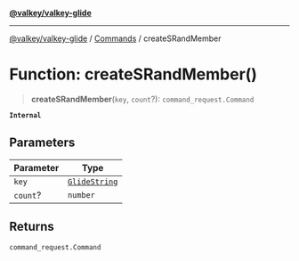[**@valkey/valkey-glide**](../../README.md)

***

[@valkey/valkey-glide](../../modules.md) / [Commands](../README.md) / createSRandMember

# Function: createSRandMember()

> **createSRandMember**(`key`, `count`?): `command_request.Command`

**`Internal`**

## Parameters

| Parameter | Type |
| ------ | ------ |
| `key` | [`GlideString`](../../BaseClient/type-aliases/GlideString.md) |
| `count`? | `number` |

## Returns

`command_request.Command`
